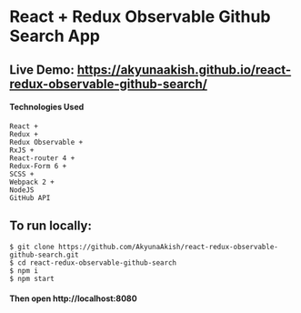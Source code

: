 # React + Redux Observable Github Search App

## Live Demo:  https://akyunaakish.github.io/react-redux-observable-github-search/

#### Technologies Used
```
React + 
Redux + 
Redux Observable +
RxJS + 
React-router 4 + 
Redux-Form 6 + 
SCSS + 
Webpack 2 +
NodeJS 
GitHub API
```

## To run locally:

```
$ git clone https://github.com/AkyunaAkish/react-redux-observable-github-search.git
$ cd react-redux-observable-github-search
$ npm i
$ npm start
```

#### Then open http://localhost:8080

